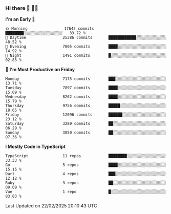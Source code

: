 ### Hi there 👋 🧑‍💻



<!--START_SECTION:waka-->
**I'm an Early 🐤** 

```text
🌞 Morning                17643 commits       ████████░░░░░░░░░░░░░░░░░   33.72 % 
🌆 Daytime                25386 commits       ████████████░░░░░░░░░░░░░   48.52 % 
🌃 Evening                7805 commits        ████░░░░░░░░░░░░░░░░░░░░░   14.92 % 
🌙 Night                  1491 commits        █░░░░░░░░░░░░░░░░░░░░░░░░   02.85 % 
```
📅 **I'm Most Productive on Friday** 

```text
Monday                   7175 commits        ███░░░░░░░░░░░░░░░░░░░░░░   13.71 % 
Tuesday                  7897 commits        ████░░░░░░░░░░░░░░░░░░░░░   15.09 % 
Wednesday                8262 commits        ████░░░░░░░░░░░░░░░░░░░░░   15.79 % 
Thursday                 9756 commits        █████░░░░░░░░░░░░░░░░░░░░   18.65 % 
Friday                   12096 commits       ██████░░░░░░░░░░░░░░░░░░░   23.12 % 
Saturday                 3289 commits        ██░░░░░░░░░░░░░░░░░░░░░░░   06.29 % 
Sunday                   3850 commits        ██░░░░░░░░░░░░░░░░░░░░░░░   07.36 % 
```


**I Mostly Code in TypeScript** 

```text
TypeScript               11 repos            ████████░░░░░░░░░░░░░░░░░   33.33 % 
Go                       5 repos             ████░░░░░░░░░░░░░░░░░░░░░   15.15 % 
Dart                     4 repos             ███░░░░░░░░░░░░░░░░░░░░░░   12.12 % 
Ruby                     3 repos             ██░░░░░░░░░░░░░░░░░░░░░░░   09.09 % 
Vue                      1 repo              █░░░░░░░░░░░░░░░░░░░░░░░░   03.03 % 
```




 Last Updated on 22/02/2025 20:10:43 UTC
<!--END_SECTION:waka-->


